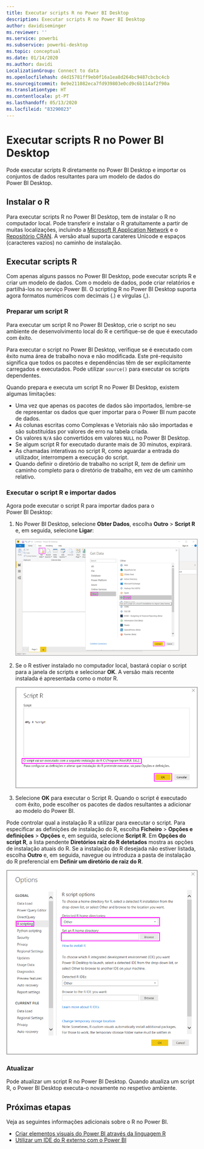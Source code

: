 ```yaml
---
title: Executar scripts R no Power BI Desktop
description: Executar scripts R no Power BI Desktop
author: davidiseminger
ms.reviewer: ''
ms.service: powerbi
ms.subservice: powerbi-desktop
ms.topic: conceptual
ms.date: 01/14/2020
ms.author: davidi
LocalizationGroup: Connect to data
ms.openlocfilehash: d4d15781ff9eb0f16a1ea8d264bc9487cbcbc4cb
ms.sourcegitcommit: 0e9e211082eca7fd939803e0cd9c6b114af2f90a
ms.translationtype: HT
ms.contentlocale: pt-PT
ms.lasthandoff: 05/13/2020
ms.locfileid: "83290023"
---
```

# <a name="run-r-scripts-in-power-bi-desktop"></a>Executar scripts R no Power BI Desktop

Pode executar scripts R diretamente no Power BI Desktop e importar os conjuntos de dados resultantes para um modelo de dados do Power BI Desktop.

## <a name="install-r"></a>Instalar o R

Para executar scripts R no Power BI Desktop, tem de instalar o R no computador local. Pode transferir e instalar o R gratuitamente a partir de muitas localizações, incluindo a [Microsoft R Application Network](https://mran.revolutionanalytics.com/download/) e o [Repositório CRAN](https://cran.r-project.org/bin/windows/base/). A versão atual suporta carateres Unicode e espaços (caracteres vazios) no caminho de instalação.

## <a name="run-r-scripts"></a>Executar scripts R

Com apenas alguns passos no Power BI Desktop, pode executar scripts R e criar um modelo de dados. Com o modelo de dados, pode criar relatórios e partilhá-los no serviço Power BI. O scripting R no Power BI Desktop suporta agora formatos numéricos com decimais (.) e vírgulas (,).

### <a name="prepare-an-r-script"></a>Preparar um script R

Para executar um script R no Power BI Desktop, crie o script no seu ambiente de desenvolvimento local do R e certifique-se de que é executado com êxito.

Para executar o script no Power BI Desktop, verifique se é executado com êxito numa área de trabalho nova e não modificada. Este pré-requisito significa que todos os pacotes e dependências têm de ser explicitamente carregados e executados. Pode utilizar `source()` para executar os scripts dependentes.

Quando prepara e executa um script R no Power BI Desktop, existem algumas limitações:

* Uma vez que apenas os pacotes de dados são importados, lembre-se de representar os dados que quer importar para o Power BI num pacote de dados.
* As colunas escritas como Complexas e Vetoriais não são importadas e são substituídas por valores de erro na tabela criada.
* Os valores `N/A` são convertidos em valores `NULL` no Power BI Desktop.
* Se algum script R for executado durante mais de 30 minutos, expirará.
* As chamadas interativas no script R, como aguardar a entrada do utilizador, interrompem a execução do script.
* Quando definir o diretório de trabalho no script R, *tem* de definir um caminho completo para o diretório de trabalho, em vez de um caminho relativo.

### <a name="run-your-r-script-and-import-data"></a>Executar o script R e importar dados

Agora pode executar o script R para importar dados para o Power BI Desktop:

1. No Power BI Desktop, selecione **Obter Dados**, escolha **Outro** > **Script R** e, em seguida, selecione **Ligar**:

    ![Ligar ao script R, Outra categoria, caixa de diálogo Obter Dados, Power BI Desktop](media/desktop-r-scripts/r-scripts-1.png)

2. Se o R estiver instalado no computador local, bastará copiar o script para a janela de scripts e selecionar **OK**. A versão mais recente instalada é apresentada como o motor R.

    ![Caixa de diálogo Script R, Power BI Desktop](media/desktop-r-scripts/r-scripts-2.png)

3. Selecione **OK** para executar o Script R. Quando o script é executado com êxito, pode escolher os pacotes de dados resultantes a adicionar ao modelo do Power BI.

Pode controlar qual a instalação R a utilizar para executar o script. Para especificar as definições de instalação do R, escolha **Ficheiro** > **Opções e definições** > **Opções** e, em seguida, selecione **Script R**. Em **Opções do script R**, a lista pendente **Diretórios raiz do R detetados** mostra as opções de instalação atuais do R. Se a instalação do R desejada não estiver listada, escolha **Outro** e, em seguida, navegue ou introduza a pasta de instalação do R preferencial em **Definir um diretório de raiz do R**.

![Opções do script R, caixa de diálogo Opções, Power BI Desktop](media/desktop-r-scripts/r-scripts-4.png)

### <a name="refresh"></a>Atualizar

Pode atualizar um script R no Power BI Desktop. Quando atualiza um script R, o Power BI Desktop executa-o novamente no respetivo ambiente.

## <a name="next-steps"></a>Próximas etapas

Veja as seguintes informações adicionais sobre o R no Power BI.

* [Criar elementos visuais do Power BI através da linguagem R](../create-reports/desktop-r-visuals.md)
* [Utilizar um IDE do R externo com o Power BI](desktop-r-ide.md)
